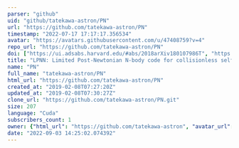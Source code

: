 ```yaml
---
parser: "github"
uid: "github/tatekawa-astron/PN"
url: "https://github.com/tatekawa-astron/PN"
timestamp: "2022-07-17 17:17:17.356534"
avatar: "https://avatars.githubusercontent.com/u/47408759?v=4"
repo_url: "https://github.com/tatekawa-astron/PN"
doi: ["https://ui.adsabs.harvard.edu/#abs/2018arXiv180107986T", "https://ui.adsabs.harvard.edu/abs/2019ascl.soft02002T/abstract"]
title: "LPNN: Limited Post-Newtonian N-body code for collisionless self-gravitating systems"
name: "PN"
full_name: "tatekawa-astron/PN"
html_url: "https://github.com/tatekawa-astron/PN"
created_at: "2019-02-08T07:27:20Z"
updated_at: "2019-02-08T07:30:27Z"
clone_url: "https://github.com/tatekawa-astron/PN.git"
size: 207
language: "Cuda"
subscribers_count: 1
owner: {"html_url": "https://github.com/tatekawa-astron", "avatar_url": "https://avatars.githubusercontent.com/u/47408759?v=4", "login": "tatekawa-astron", "type": "Organization"}
date: "2022-09-03 14:25:02.074392"
---
```

